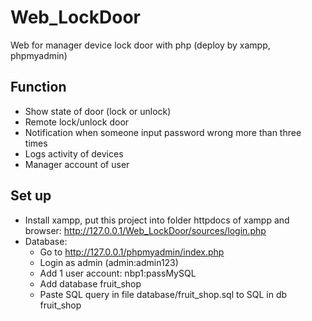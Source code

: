 # Web_LockDoor
 Web for manager device lock door with php (deploy by xampp, phpmyadmin)

## Function

- Show state of door (lock or unlock)
- Remote lock/unlock door
- Notification when someone input password wrong more than three times
- Logs activity of devices
- Manager account of user

## Set up

- Install xampp, put this project into folder httpdocs of xampp and browser: http://127.0.0.1/Web_LockDoor/sources/login.php
- Database: 
    - Go to http://127.0.0.1/phpmyadmin/index.php
    - Login as admin (admin:admin123)
    - Add 1 user account: nbp1:passMySQL
    - Add database fruit_shop
    - Paste SQL query in file database/fruit_shop.sql to SQL in db fruit_shop